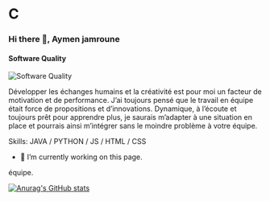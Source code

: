 # C

### Hi there 👋, Aymen jamroune
#### Software Quality 
![Software Quality ](https://www.scnsoft.com/blog-pictures/testing/quality-management-main.png)

Développer les échanges humains et la 
créativité est pour moi un facteur de 
motivation et de performance. J’ai toujours pensé que le travail en équipe était force de propositions et d’innovations. 
Dynamique, à l’écoute et toujours prêt pour apprendre plus, je saurais m’adapter à une situation en place et pourrais ainsi m’intégrer sans le moindre problème à votre équipe. 

Skills: JAVA / PYTHON / JS / HTML / CSS

- 🔭 I’m currently working on this page. 




équipe. 

[![Anurag's GitHub stats](https://github-readme-stats.vercel.app/api?username=jamroune)](https://github.com/anuraghazra/github-readme-stats)
